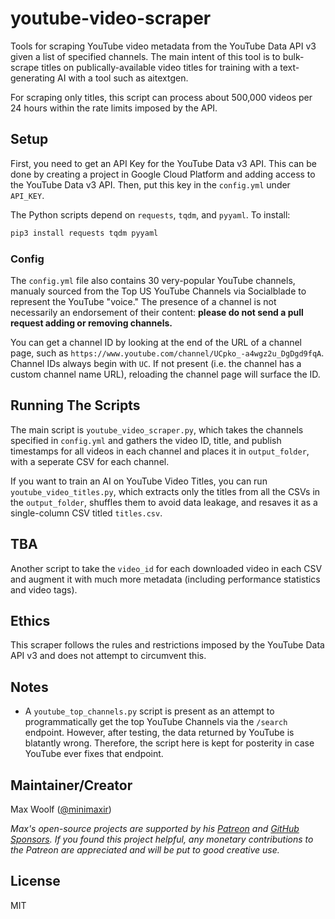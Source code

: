 # youtube-video-scraper

Tools for scraping YouTube video metadata from the YouTube Data API v3 given a list of specified channels. The main intent of this tool is to bulk-scrape titles on publically-available video titles for training with a text-generating AI with a tool such as aitextgen.

For scraping only titles, this script can process about 500,000 videos per 24 hours within the rate limits imposed by the API.

## Setup

First, you need to get an API Key for the YouTube Data v3 API. This can be done by creating a project in Google Cloud Platform and adding access to the YouTube Data v3 API. Then, put this key in the `config.yml` under `API_KEY`.

The Python scripts depend on `requests`, `tqdm`, and `pyyaml`. To install:

```sh
pip3 install requests tqdm pyyaml
```

### Config

The `config.yml` file also contains 30 very-popular YouTube channels, manualy sourced from the Top US YouTube Channels via Socialblade to represent the YouTube "voice." The presence of a channel is not necessarily an endorsement of their content: **please do not send a pull request adding or removing channels.**

You can get a channel ID by looking at the end of the URL of a channel page, such as `https://www.youtube.com/channel/UCpko_-a4wgz2u_DgDgd9fqA`. Channel IDs always begin with `UC`. If not present (i.e. the channel has a custom channel name URL), reloading the channel page will surface the ID.

## Running The Scripts

The main script is `youtube_video_scraper.py`, which takes the channels specified in `config.yml` and gathers the video ID, title, and publish timestamps for all videos in each channel and places it in `output_folder`, with a seperate CSV for each channel.

If you want to train an AI on YouTube Video Titles, you can run `youtube_video_titles.py`, which extracts only the titles from all the CSVs in the `output_folder`, shuffles them to avoid data leakage, and resaves it as a single-column CSV titled `titles.csv`.

## TBA

Another script to take the `video_id` for each downloaded video in each CSV and augment it with much more metadata (including performance statistics and video tags).

## Ethics

This scraper follows the rules and restrictions imposed by the YouTube Data API v3 and does not attempt to circumvent this.

## Notes

- A `youtube_top_channels.py` script is present as an attempt to programmatically get the top YouTube Channels via the `/search` endpoint. However, after testing, the data returned by YouTube is blatantly wrong. Therefore, the script here is kept for posterity in case YouTube ever fixes that endpoint.

## Maintainer/Creator

Max Woolf ([@minimaxir](https://minimaxir.com))

_Max's open-source projects are supported by his [Patreon](https://www.patreon.com/minimaxir) and [GitHub Sponsors](https://github.com/sponsors/minimaxir). If you found this project helpful, any monetary contributions to the Patreon are appreciated and will be put to good creative use._

## License

MIT
